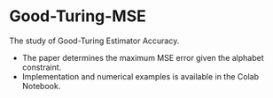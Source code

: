 # Good-Turing-MSE

The study of Good-Turing Estimator Accuracy.

- The paper determines the maximum MSE error given the alphabet constraint. 
- Implementation and numerical examples is available in the Colab Notebook.
